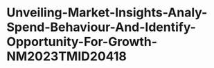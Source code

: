 # Unveiling-Market-Insights-Analy-Spend-Behaviour-And-Identify-Opportunity-For-Growth-NM2023TMID20418